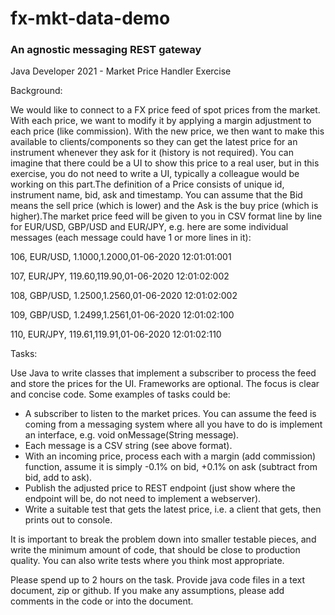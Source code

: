 # fx-mkt-data-demo
### An agnostic messaging REST gateway

Java Developer 2021 - Market Price Handler Exercise

Background:

We would like to connect to a FX price feed of spot prices from the market. With each price, we want to modify it by applying a margin adjustment to each price (like commission). With the new price, we then want to make this available to clients/components so they can get the latest price for an instrument whenever they ask for it (history is not required). You can imagine that there could be a UI to show this price to a real user, but in this exercise, you do not need to write a UI, typically a colleague would be working on this part.The definition of a Price consists of unique id, instrument name, bid, ask and timestamp. You can assume that the Bid means the sell price (which is lower) and the Ask is the buy price (which is higher).The market price feed will be given to you in CSV format line by line for EUR/USD, GBP/USD and EUR/JPY, e.g. here are some individual messages (each message could have 1 or more lines in it):

106, EUR/USD, 1.1000,1.2000,01-06-2020 12:01:01:001

107, EUR/JPY, 119.60,119.90,01-06-2020 12:01:02:002

108, GBP/USD, 1.2500,1.2560,01-06-2020 12:01:02:002

109, GBP/USD, 1.2499,1.2561,01-06-2020 12:01:02:100

110, EUR/JPY, 119.61,119.91,01-06-2020 12:01:02:110

Tasks:

Use Java to write classes that implement a subscriber to process the feed and store the prices for the UI. Frameworks are optional. The focus is clear and concise code. 
Some examples of tasks could be:
* A subscriber to listen to the market prices. You can assume the feed is coming from a messaging system where all you have to do is implement an interface, e.g. void onMessage(String message).
* Each message is a CSV string (see above format).
* With an incoming price, process each with a margin (add commission) function, assume it is simply  -0.1% on bid, +0.1% on ask (subtract from bid, add to ask). 
* Publish the adjusted price to REST endpoint (just show where the endpoint will be, do not need to implement a webserver).
* Write a suitable test that gets the latest price, i.e. a client that gets, then prints out to console.

It is important to break the problem down into smaller testable pieces, and write the minimum amount of code, that should be close to production quality. You can also write tests where you think most appropriate.

Please spend up to 2 hours on the task. Provide java code files in a text document, zip or github.  If you make any assumptions, please add comments in the code or into the document.
<End>
